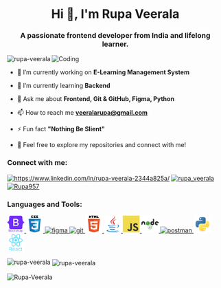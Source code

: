 
<h1 align="center">Hi 👋, I'm Rupa Veerala</h1>
<h3 align="center">A passionate frontend developer from India and lifelong learner.</h3>
<img align="right" alt="Coding" width="400" src="https://user-images.githubusercontent.com/74038190/212748842-9fcbad5b-6173-4175-8a61-521f3dbb7514.gif">

<p align="left"> <img src="https://komarev.com/ghpvc/?username=rupa-veerala&label=Profile%20views&color=0e75b6&style=flat" alt="rupa-veerala" /> </p>

- 🔭 I’m currently working on **E-Learning Management System**

- 🌱 I’m currently learning **Backend**

- 💬 Ask me about **Frontend, Git & GitHub, Figma, Python**

- 📫 How to reach me **veeralarupa@gmail.com**

- ⚡ Fun fact **"Nothing Be Slient"**
  
- 🚀 Feel free to explore my repositories and connect with me!

<h3 align="left">Connect with me:</h3>
<p align="left">
<a href="https://linkedin.com/in/https://www.linkedin.com/in/rupa-veerala-2344a825a/" target="blank"><img align="center" src="https://raw.githubusercontent.com/rahuldkjain/github-profile-readme-generator/master/src/images/icons/Social/linked-in-alt.svg" alt="https://www.linkedin.com/in/rupa-veerala-2344a825a/" height="30" width="40" /></a>
<a href="https://instagram.com/rupa_veerala" target="blank"><img align="center" src="https://raw.githubusercontent.com/rahuldkjain/github-profile-readme-generator/master/src/images/icons/Social/instagram.svg" alt="rupa_veerala" height="30" width="40" /></a>
  <a href="https://twitter.com/Rupa957" target="blank"><img align="center" src="https://raw.githubusercontent.com/rahuldkjain/twitter-profile-readme-generator/master/src/images/icons/Social/instagram.svg" alt="Rupa957" height="30" width="40" /></a>
</p>

<h3 align="left">Languages and Tools:</h3>
<p align="left"> <a href="https://getbootstrap.com" target="_blank" rel="noreferrer"> <img src="https://raw.githubusercontent.com/devicons/devicon/master/icons/bootstrap/bootstrap-plain-wordmark.svg" alt="bootstrap" width="40" height="40"/> </a> <a href="https://www.w3schools.com/css/" target="_blank" rel="noreferrer"> <img src="https://raw.githubusercontent.com/devicons/devicon/master/icons/css3/css3-original-wordmark.svg" alt="css3" width="40" height="40"/> </a> <a href="https://www.figma.com/" target="_blank" rel="noreferrer"> <img src="https://www.vectorlogo.zone/logos/figma/figma-icon.svg" alt="figma" width="40" height="40"/> </a> <a href="https://git-scm.com/" target="_blank" rel="noreferrer"> <img src="https://www.vectorlogo.zone/logos/git-scm/git-scm-icon.svg" alt="git" width="40" height="40"/> </a> <a href="https://www.w3.org/html/" target="_blank" rel="noreferrer"> <img src="https://raw.githubusercontent.com/devicons/devicon/master/icons/html5/html5-original-wordmark.svg" alt="html5" width="40" height="40"/> </a> <a href="https://www.java.com" target="_blank" rel="noreferrer"> <img src="https://raw.githubusercontent.com/devicons/devicon/master/icons/java/java-original.svg" alt="java" width="40" height="40"/> </a> <a href="https://developer.mozilla.org/en-US/docs/Web/JavaScript" target="_blank" rel="noreferrer"> <img src="https://raw.githubusercontent.com/devicons/devicon/master/icons/javascript/javascript-original.svg" alt="javascript" width="40" height="40"/> </a> <a href="https://nodejs.org" target="_blank" rel="noreferrer"> <img src="https://raw.githubusercontent.com/devicons/devicon/master/icons/nodejs/nodejs-original-wordmark.svg" alt="nodejs" width="40" height="40"/>  </a> <a href="https://postman.com" target="_blank" rel="noreferrer"> <img src="https://www.vectorlogo.zone/logos/getpostman/getpostman-icon.svg" alt="postman" width="40" height="40"/> </a> <a href="https://www.python.org" target="_blank" rel="noreferrer"> <img src="https://raw.githubusercontent.com/devicons/devicon/master/icons/python/python-original.svg" alt="python" width="40" height="40"/> </a> <a href="https://reactjs.org/" target="_blank" rel="noreferrer"> <img src="https://raw.githubusercontent.com/devicons/devicon/master/icons/react/react-original-wordmark.svg" alt="react" width="40" height="40"/> </a>  </a> </p>

<p><img align="left" src="https://github-readme-stats.vercel.app/api/top-langs?username=rupa-veerala&show_icons=true&locale=en&layout=compact" alt="rupa-veerala" /></p>

<p>&nbsp;<img align="center" src="https://github-readme-stats.vercel.app/api?username=rupa-veerala&show_icons=true&locale=en" alt="rupa-veerala" /></p>

<p><img align="center" src="https://github-readme-streak-stats.herokuapp.com/?user=Rupa-Veerala&" alt="Rupa-Veerala" /></p>

